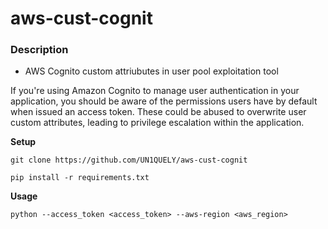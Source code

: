 # **aws-cust-cognit**

### Description

- AWS Cognito custom attriubutes in user pool exploitation tool

If you're using Amazon Cognito to manage user authentication in your application, you should be aware of the permissions users have by default when issued an access token. These could be abused to overwrite user custom attributes, leading to privilege escalation within the application.


**Setup**

`git clone https://github.com/UN1QUELY/aws-cust-cognit`

`pip install -r requirements.txt`

**Usage**

`python --access_token <access_token> --aws-region <aws_region>`

